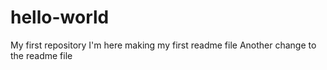# hello-world
My first repository
I'm here making my first readme file
Another change to the readme file

